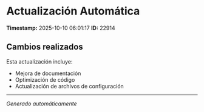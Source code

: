 # Actualización Automática

**Timestamp:** 2025-10-10 06:01:17
**ID:** 22914

## Cambios realizados

Esta actualización incluye:
- Mejora de documentación
- Optimización de código
- Actualización de archivos de configuración

---
*Generado automáticamente*
